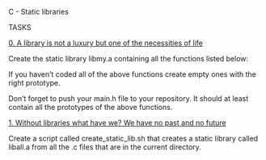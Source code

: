 C - Static libraries


TASKS


[0. A library is not a luxury but one of the necessities of life](libmy.a)


Create the static library libmy.a containing all the functions listed below:


If you haven’t coded all of the above functions create empty ones with 
the right prototype.


Don’t forget to push your main.h file to your repository. 
It should at least contain all the prototypes of the above functions.


[1. Without libraries what have we? We have no past and no future](create_static_lib.sh)

Create a script called create_static_lib.sh that creates a static library
called liball.a from all the .c files that are in the current directory.

